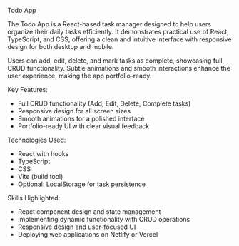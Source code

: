 Todo App

The Todo App is a React-based task manager designed to help users organize their daily tasks efficiently. It demonstrates practical use of React, TypeScript, and CSS, offering a clean and intuitive interface with responsive design for both desktop and mobile.

Users can add, edit, delete, and mark tasks as complete, showcasing full CRUD functionality. Subtle animations and smooth interactions enhance the user experience, making the app portfolio-ready.

Key Features:
- Full CRUD functionality (Add, Edit, Delete, Complete tasks)
- Responsive design for all screen sizes
- Smooth animations for a polished interface
- Portfolio-ready UI with clear visual feedback

Technologies Used:
- React with hooks
- TypeScript
- CSS
- Vite (build tool)
- Optional: LocalStorage for task persistence

Skills Highlighted:
- React component design and state management
- Implementing dynamic functionality with CRUD operations
- Responsive design and user-focused UI
- Deploying web applications on Netlify or Vercel
